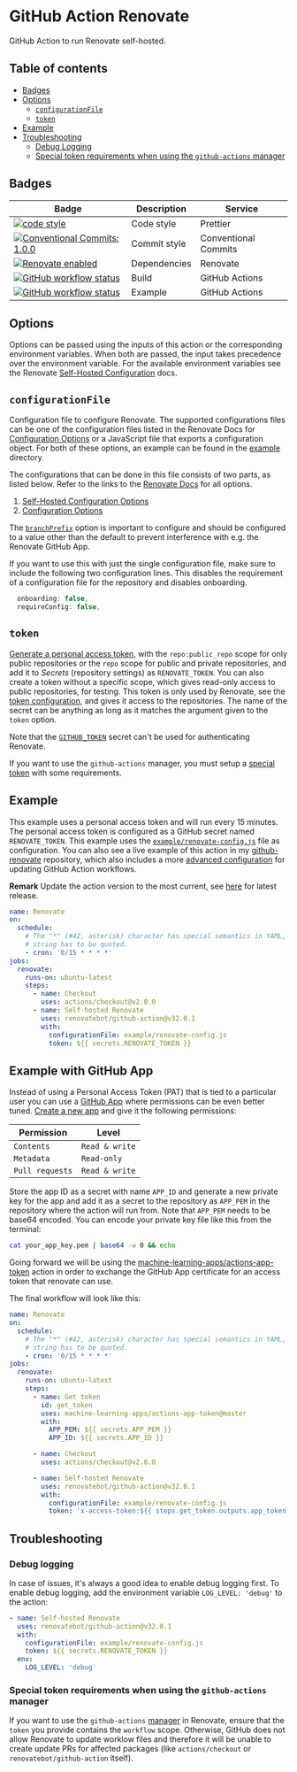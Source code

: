 # GitHub Action Renovate

GitHub Action to run Renovate self-hosted.

<a name="toc"></a>

## Table of contents

- [Badges](#badges)
- [Options](#options)
  - [`configurationFile`](#configurationfile)
  - [`token`](#token)
- [Example](#example)
- [Troubleshooting](#troubleshooting)
  - [Debug Logging](#debug-logging)
  - [Special token requirements when using the `github-actions` manager](#special-token-requirements-when-using-the-github-actions-manager)

## Badges

| Badge                                                                                                                                                                                                         | Description  | Service              |
| ------------------------------------------------------------------------------------------------------------------------------------------------------------------------------------------------------------- | ------------ | -------------------- |
| <a href="https://github.com/prettier/prettier#readme"><img alt="code style" src="https://img.shields.io/badge/code_style-prettier-ff69b4.svg?style=flat-square"></a>                                          | Code style   | Prettier             |
| <a href="https://conventionalcommits.org"><img alt="Conventional Commits: 1.0.0" src="https://img.shields.io/badge/Conventional%20Commits-1.0.0-yellow.svg?style=flat-square"></a>                            | Commit style | Conventional Commits |
| <a href="https://renovatebot.com"><img alt="Renovate enabled" src="https://img.shields.io/badge/renovate-enabled-brightgreen.svg?style=flat-square"></a>                                                      | Dependencies | Renovate             |
| <a href="https://github.com/renovatebot/github-action/actions"><img alt="GitHub workflow status" src="https://img.shields.io/github/workflow/status/renovatebot/github-action/Build?style=flat-square"></a>   | Build        | GitHub Actions       |
| <a href="https://github.com/renovatebot/github-action/actions"><img alt="GitHub workflow status" src="https://img.shields.io/github/workflow/status/renovatebot/github-action/Example?style=flat-square"></a> | Example      | GitHub Actions       |

## Options

Options can be passed using the inputs of this action or the corresponding environment variables. When both are passed, the input takes precedence over the environment variable. For the available environment variables see the Renovate [Self-Hosted Configuration](https://docs.renovatebot.com/self-hosted-configuration/) docs.

## `configurationFile`

Configuration file to configure Renovate. The supported configurations files can be one of the configuration files listed in the Renovate Docs for [Configuration Options](https://docs.renovatebot.com/configuration-options/) or a JavaScript file that exports a configuration object. For both of these options, an example can be found in the [example](./example) directory.

The configurations that can be done in this file consists of two parts, as listed below. Refer to the links to the [Renovate Docs](https://docs.renovatebot.com/) for all options.

1. [Self-Hosted Configuration Options](https://docs.renovatebot.com/self-hosted-configuration/)
2. [Configuration Options](https://docs.renovatebot.com/configuration-options/)

The [`branchPrefix`](https://docs.renovatebot.com/configuration-options/#branchprefix) option is important to configure and should be configured to a value other than the default to prevent interference with e.g. the Renovate GitHub App.

If you want to use this with just the single configuration file, make sure to include the following two configuration lines. This disables the requirement of a configuration file for the repository and disables onboarding.

```js
  onboarding: false,
  requireConfig: false,
```

## `token`

[Generate a personal access token](https://github.com/settings/tokens), with the `repo:public_repo` scope for only public repositories or the `repo` scope for public and private repositories, and add it to _Secrets_ (repository settings) as `RENOVATE_TOKEN`. You can also create a token without a specific scope, which gives read-only access to public repositories, for testing. This token is only used by Renovate, see the [token configuration](https://docs.renovatebot.com/self-hosted-configuration/#token), and gives it access to the repositories. The name of the secret can be anything as long as it matches the argument given to the `token` option.

Note that the [`GITHUB_TOKEN`](https://help.github.com/en/actions/configuring-and-managing-workflows/authenticating-with-the-github_token#permissions-for-the-github_token) secret can't be used for authenticating Renovate.

If you want to use the `github-actions` manager, you must setup a [special token](#special-token-requirements-when-using-the-github-actions-manager) with some requirements.

## Example

This example uses a personal access token and will run every 15 minutes. The personal access token is configured as a GitHub secret named `RENOVATE_TOKEN`. This example uses the [`example/renovate-config.js`](./example/renovate-config.js) file as configuration.
You can also see a live example of this action in my [github-renovate](https://github.com/vidavidorra/github-renovate) repository, which also includes a more [advanced configuration](https://github.com/vidavidorra/github-renovate/blob/master/src/renovate-config.ts) for updating GitHub Action workflows.

**Remark** Update the action version to the most current, see [here](https://github.com/renovatebot/github-action/releases/latest) for latest release.

```yml
name: Renovate
on:
  schedule:
    # The "*" (#42, asterisk) character has special semantics in YAML, so this
    # string has to be quoted.
    - cron: '0/15 * * * *'
jobs:
  renovate:
    runs-on: ubuntu-latest
    steps:
      - name: Checkout
        uses: actions/checkout@v2.0.0
      - name: Self-hosted Renovate
        uses: renovatebot/github-action@v32.0.1
        with:
          configurationFile: example/renovate-config.js
          token: ${{ secrets.RENOVATE_TOKEN }}
```

## Example with GitHub App

Instead of using a Personal Access Token (PAT) that is tied to a particular user you can use a [GitHub App](https://docs.github.com/en/developers/apps/building-github-apps) where permissions can be even better tuned. [Create a new app](https://docs.github.com/en/developers/apps/creating-a-github-app) and give it the following permissions:

| Permission      | Level          |
| --------------- | -------------- |
| `Contents`      | `Read & write` |
| `Metadata`      | `Read-only`    |
| `Pull requests` | `Read & write` |

Store the app ID as a secret with name `APP_ID` and generate a new private key for the app and add it as a secret to the repository as `APP_PEM` in the repository where the action will run from. Note that `APP_PEM` needs to be base64 encoded. You can encode your private key file like this from the terminal:

```bash
cat your_app_key.pem | base64 -w 0 && echo
```

Going forward we will be using the [machine-learning-apps/actions-app-token](https://github.com/machine-learning-apps/actions-app-token) action in order to exchange the GitHub App certificate for an access token that renovate can use.

The final workflow will look like this:

```yaml
name: Renovate
on:
  schedule:
    # The "*" (#42, asterisk) character has special semantics in YAML, so this
    # string has to be quoted.
    - cron: '0/15 * * * *'
jobs:
  renovate:
    runs-on: ubuntu-latest
    steps:
      - name: Get token
        id: get_token
        uses: machine-learning-apps/actions-app-token@master
        with:
          APP_PEM: ${{ secrets.APP_PEM }}
          APP_ID: ${{ secrets.APP_ID }}

      - name: Checkout
        uses: actions/checkout@v2.0.0

      - name: Self-hosted Renovate
        uses: renovatebot/github-action@v32.0.1
        with:
          configurationFile: example/renovate-config.js
          token: 'x-access-token:${{ steps.get_token.outputs.app_token }}'
```

## Troubleshooting

### Debug logging

In case of issues, it's always a good idea to enable debug logging first.
To enable debug logging, add the environment variable `LOG_LEVEL: 'debug'` to the action:

```yml
- name: Self-hosted Renovate
  uses: renovatebot/github-action@v32.0.1
  with:
    configurationFile: example/renovate-config.js
    token: ${{ secrets.RENOVATE_TOKEN }}
  env:
    LOG_LEVEL: 'debug'
```

### Special token requirements when using the `github-actions` manager

If you want to use the `github-actions` [manager](https://docs.renovatebot.com/modules/manager/github-actions/) in Renovate, ensure that the `token` you provide contains the `workflow` scope.
Otherwise, GitHub does not allow Renovate to update worklow files and therefore it will be unable to create update PRs for affected packages (like `actions/checkout` or `renovatebot/github-action` itself).

